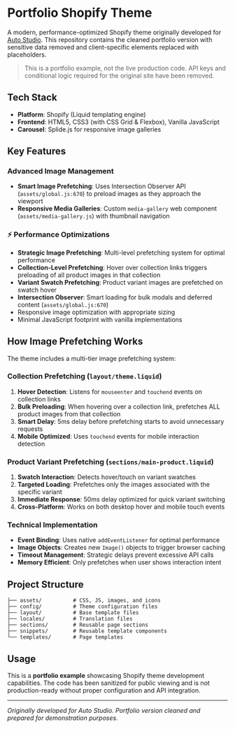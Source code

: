 # Portfolio Shopify Theme

A modern, performance-optimized Shopify theme originally developed for [Auto Studio](https://autostudio.nyc). This repository contains the cleaned portfolio version with sensitive data removed and client-specific elements replaced with placeholders.

> This is a portfolio example, not the live production code. API keys and conditional logic required for the original site have been removed.

## Tech Stack

- **Platform**: Shopify (Liquid templating engine)
- **Frontend**: HTML5, CSS3 (with CSS Grid & Flexbox), Vanilla JavaScript
- **Carousel**: Splide.js for responsive image galleries

## Key Features

### Advanced Image Management
- **Smart Image Prefetching**: Uses Intersection Observer API (`assets/global.js:670`) to preload images as they approach the viewport
- **Responsive Media Galleries**: Custom `media-gallery` web component (`assets/media-gallery.js`) with thumbnail navigation

### ⚡ Performance Optimizations
- **Strategic Image Prefetching**: Multi-level prefetching system for optimal performance
- **Collection-Level Prefetching**: Hover over collection links triggers preloading of all product images in that collection
- **Variant Swatch Prefetching**: Product variant images are prefetched on swatch hover
- **Intersection Observer**: Smart loading for bulk modals and deferred content (`assets/global.js:670`)
- Responsive image optimization with appropriate sizing
- Minimal JavaScript footprint with vanilla implementations

## How Image Prefetching Works

The theme includes a multi-tier image prefetching system:

### **Collection Prefetching** (`layout/theme.liquid`)
1. **Hover Detection**: Listens for `mouseenter` and `touchend` events on collection links
2. **Bulk Preloading**: When hovering over a collection link, prefetches ALL product images from that collection
3. **Smart Delay**: 5ms delay before prefetching starts to avoid unnecessary requests
4. **Mobile Optimized**: Uses `touchend` events for mobile interaction detection

### **Product Variant Prefetching** (`sections/main-product.liquid`)  
1. **Swatch Interaction**: Detects hover/touch on variant swatches
2. **Targeted Loading**: Prefetches only the images associated with the specific variant
3. **Immediate Response**: 50ms delay optimized for quick variant switching
4. **Cross-Platform**: Works on both desktop hover and mobile touch events

### **Technical Implementation**
- **Event Binding**: Uses native `addEventListener` for optimal performance
- **Image Objects**: Creates new `Image()` objects to trigger browser caching
- **Timeout Management**: Strategic delays prevent excessive API calls
- **Memory Efficient**: Only prefetches when user shows interaction intent

## Project Structure

```
├── assets/          # CSS, JS, images, and icons
├── config/          # Theme configuration files
├── layout/          # Base template files
├── locales/         # Translation files
├── sections/        # Reusable page sections
├── snippets/        # Reusable template components
└── templates/       # Page templates
```

## Usage

This is a **portfolio example** showcasing Shopify theme development capabilities. The code has been sanitized for public viewing and is not production-ready without proper configuration and API integration.

---

*Originally developed for Auto Studio. Portfolio version cleaned and prepared for demonstration purposes.*